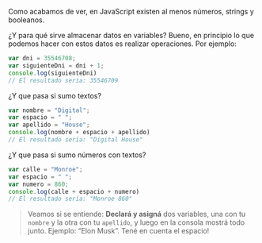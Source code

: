 Como acabamos de ver, en JavaScript existen al menos números, strings y booleanos.

¿Y para qué sirve almacenar datos en variables?
Bueno, en principio lo que podemos hacer con estos datos es realizar operaciones. 
Por ejemplo:

```javascript
var dni = 35546708;
var siguienteDni = dni + 1;
console.log(siguienteDni) 
// El resultado sería: 35546709
```
¿Y que pasa si sumo textos?

```javascript
var nombre = "Digital";
var espacio = " ";
var apellido = "House";
console.log(nombre + espacio + apellido) 
// El resultado sería: "Digital House"
```
¿Y que pasa si sumo números con textos?

```javascript
var calle = "Monroe";
var espacio = " ";
var numero = 860;
console.log(calle + espacio + numero) 
// El resultado sería: "Monroe 860"
```

> Veamos si se entiende: **Declará y asigná** dos variables, una con tu `nombre` y la otra con tu `apellido`, y luego en la consola mostrá todo junto. Ejemplo: “Elon Musk”. Tené en cuenta el espacio!